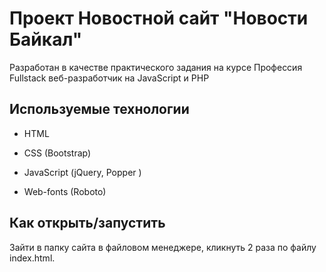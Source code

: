 # Проект Новостной сайт "Новости Байкал"

Разработан в качестве практического задания на курсе Профессия Fullstack веб-разработчик на JavaScript и PHP


## Используемые технологии

* HTML

* CSS (Bootstrap)

* JavaScript (jQuery, Popper )

* Web-fonts (Roboto)

## Как открыть/запустить

Зайти в папку сайта в файловом менеджере, кликнуть 2 раза по файлу index.html.